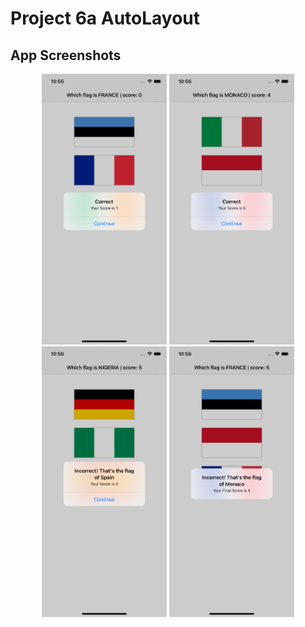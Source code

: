 # Project 6a AutoLayout

## App Screenshots
<p align = "center">
<img src = "/Project2/screenshots/1.png" width= "200">
<img src = "/Project2/screenshots/2.png" width= "200">
<img src = "/Project2/screenshots/3.png" width= "200">
<img src = "/Project2/screenshots/4.png" width= "200">

